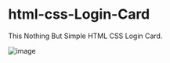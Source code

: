 # html-css-Login-Card
This Nothing But Simple HTML CSS Login Card.



![image](https://user-images.githubusercontent.com/97659395/210558588-4ded1885-a662-4614-9d69-e37c293b5d53.png)
